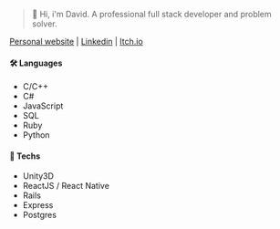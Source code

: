 > 👋 Hi, i'm David. A professional full stack developer and problem solver.

[Personal website](https://scostadavid.github.io) | [Linkedin](https://www.linkedin.com/in/scostadavid/) | [Itch.io](https://goldfishnoodle.itch.io/)

#### 🛠️ Languages
  - C/C++
  - C#
  - JavaScript
  - SQL 
  - Ruby
  - Python

#### 🔧 Techs
  - Unity3D
  - ReactJS / React Native
  - Rails
  - Express
  - Postgres
 
<!-- Toasty 🍞 -->

